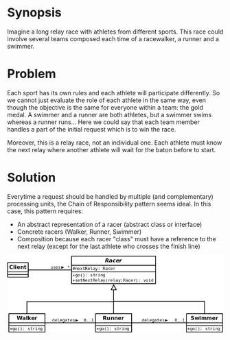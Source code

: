 # Synopsis

Imagine a long relay race with athletes from different sports. This race could involve several teams composed each time of a racewalker, a runner and a swimmer.

# Problem

Each sport has its own rules and each athlete will participate differently. So we cannot just evaluate the role of each athlete in the same way, even though the objective is the same for everyone within a team: the gold medal. A swimmer and a runner are both athletes, but a swimmer swims whereas a runner runs... Here we could say that each team member handles a part of the initial request which is to win the race.

Moreover, this is a relay race, not an individual one. Each athlete must know the next relay where another athlete will wait for the baton before to start.

# Solution

Everytime a request should be handled by multiple (and complementary) processing units, the Chain of Responsibility pattern seems ideal. In this case, this pattern requires:

  * An abstract representation of a racer (abstract class or interface)
  * Concrete racers (Walker, Runner, Swimmer)
  * Composition because each racer "class" must have a reference to the next relay (except for the last athlete who crosses the finish line)

![Chain of Responsibility (classic)](ChainOfResponsibility.png)
